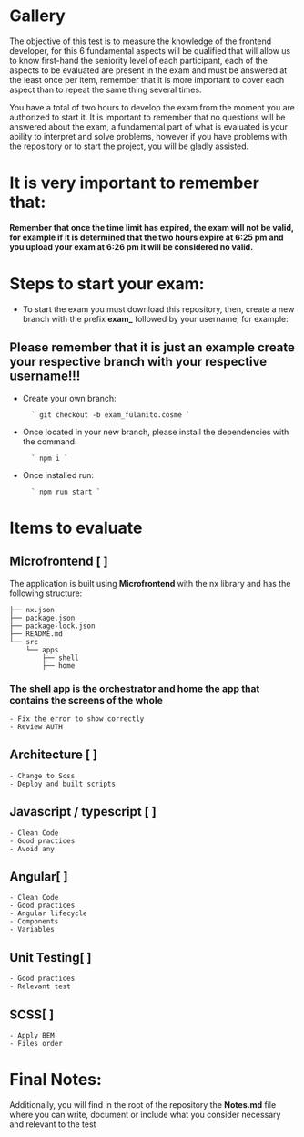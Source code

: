 # Gallery 

The objective of this test is to measure the knowledge of the frontend developer, for this 6 fundamental aspects will be qualified that will allow us to know first-hand the seniority level of each participant, each of the aspects to be evaluated are present in the exam and must be answered at the least once per item, remember that it is more important to cover each aspect than to repeat the same thing several times.

You have a total of two hours to develop the exam from the moment you are authorized to start it. It is important to remember that no questions will be answered about the exam, a fundamental part of what is evaluated is your ability to interpret and solve problems, however if you have problems with the repository or to start the project, you will be gladly assisted.

# It is very important to remember that:

**Remember that once the time limit has expired, the exam will not be valid, for example if it is determined that the two hours expire at 6:25 pm and you upload your exam at 6:26 pm it will be considered no valid.**

# Steps to start your exam:

- To start the exam you must download this repository, then, create a new branch with the prefix **exam_** followed by your username, for example:

## Please remember that it is just an example create your respective branch with your respective username!!!


- Create your own branch:

        ` git checkout -b exam_fulanito.cosme ` 


- Once located in your new branch, please install the dependencies with the command:

        ` npm i `

- Once installed run:

        ` npm run start `



# Items to evaluate


## Microfrontend [ ]

The application is built using **Microfrontend** with the nx library and has the following structure:


```
├── nx.json
├── package.json
├── package-lock.json
├── README.md
└── src
    └── apps
        ├── shell
        ├── home
```

### The shell app is the orchestrator and home the app that contains the screens of the whole

    - Fix the error to show correctly
    - Review AUTH


## Architecture [ ]

    - Change to Scss
    - Deploy and built scripts

## Javascript / typescript [ ]

    - Clean Code
    - Good practices
    - Avoid any

## Angular[ ]

    - Clean Code
    - Good practices
    - Angular lifecycle
    - Components
    - Variables

## Unit Testing[ ]

    - Good practices
    - Relevant test

## SCSS[ ]

    - Apply BEM
    - Files order


# Final Notes:

Additionally, you will find in the root of the repository the **Notes.md** file where you can write, document or include what you consider necessary and relevant to the test